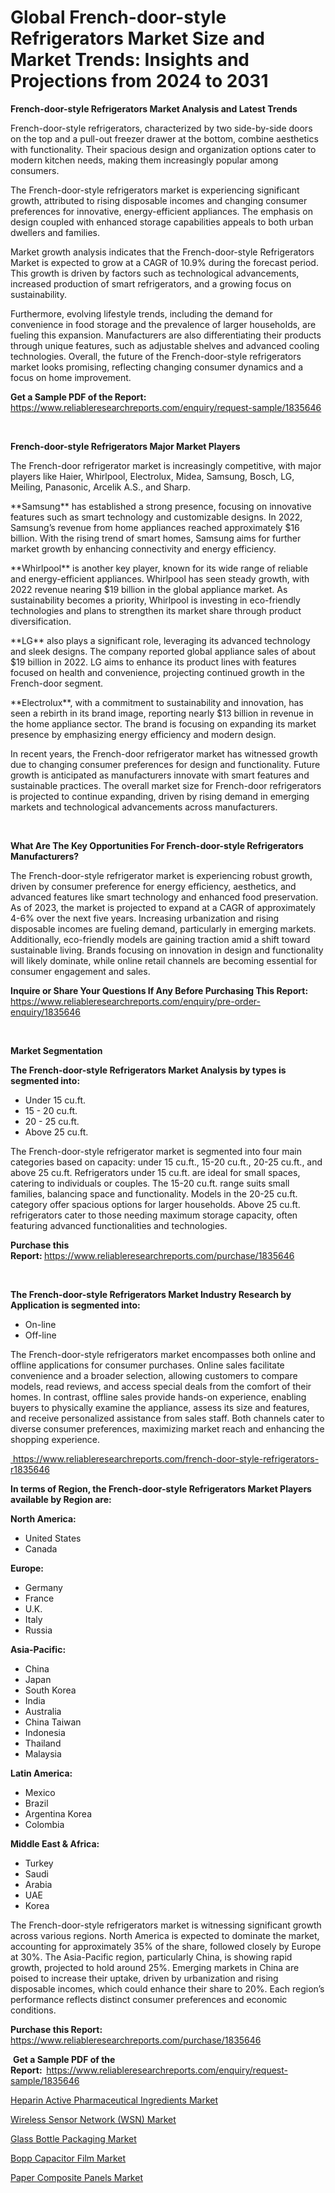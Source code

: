 <p><h1>Global French-door-style Refrigerators Market Size and Market Trends: Insights and Projections from 2024 to 2031</h1></p><p><strong>French-door-style Refrigerators Market Analysis and Latest Trends</strong></p>
<p><p>French-door-style refrigerators, characterized by two side-by-side doors on the top and a pull-out freezer drawer at the bottom, combine aesthetics with functionality. Their spacious design and organization options cater to modern kitchen needs, making them increasingly popular among consumers.</p><p>The French-door-style refrigerators market is experiencing significant growth, attributed to rising disposable incomes and changing consumer preferences for innovative, energy-efficient appliances. The emphasis on design coupled with enhanced storage capabilities appeals to both urban dwellers and families.</p><p>Market growth analysis indicates that the French-door-style Refrigerators Market is expected to grow at a CAGR of 10.9% during the forecast period. This growth is driven by factors such as technological advancements, increased production of smart refrigerators, and a growing focus on sustainability.</p><p>Furthermore, evolving lifestyle trends, including the demand for convenience in food storage and the prevalence of larger households, are fueling this expansion. Manufacturers are also differentiating their products through unique features, such as adjustable shelves and advanced cooling technologies. Overall, the future of the French-door-style refrigerators market looks promising, reflecting changing consumer dynamics and a focus on home improvement.</p></p>
<p><strong>Get a Sample PDF of the Report:&nbsp;</strong> <a href="https://www.reliableresearchreports.com/enquiry/request-sample/1835646?utm_campaign=16&utm_medium=2&utm_source=Github&utm_content=ia&utm_term=16102024&utm_id=french-door-style-refrigerators">https://www.reliableresearchreports.com/enquiry/request-sample/1835646</a></p>
<p>&nbsp;</p>
<p><strong>French-door-style Refrigerators Major Market Players</strong></p>
<p><p>The French-door refrigerator market is increasingly competitive, with major players like Haier, Whirlpool, Electrolux, Midea, Samsung, Bosch, LG, Meiling, Panasonic, Arcelik A.S., and Sharp.</p><p>**Samsung** has established a strong presence, focusing on innovative features such as smart technology and customizable designs. In 2022, Samsung’s revenue from home appliances reached approximately $16 billion. With the rising trend of smart homes, Samsung aims for further market growth by enhancing connectivity and energy efficiency.</p><p>**Whirlpool** is another key player, known for its wide range of reliable and energy-efficient appliances. Whirlpool has seen steady growth, with 2022 revenue nearing $19 billion in the global appliance market. As sustainability becomes a priority, Whirlpool is investing in eco-friendly technologies and plans to strengthen its market share through product diversification.</p><p>**LG** also plays a significant role, leveraging its advanced technology and sleek designs. The company reported global appliance sales of about $19 billion in 2022. LG aims to enhance its product lines with features focused on health and convenience, projecting continued growth in the French-door segment.</p><p>**Electrolux**, with a commitment to sustainability and innovation, has seen a rebirth in its brand image, reporting nearly $13 billion in revenue in the home appliance sector. The brand is focusing on expanding its market presence by emphasizing energy efficiency and modern design.</p><p>In recent years, the French-door refrigerator market has witnessed growth due to changing consumer preferences for design and functionality. Future growth is anticipated as manufacturers innovate with smart features and sustainable practices. The overall market size for French-door refrigerators is projected to continue expanding, driven by rising demand in emerging markets and technological advancements across manufacturers.</p></p>
<p>&nbsp;</p>
<p><strong>What Are The Key Opportunities For French-door-style Refrigerators Manufacturers?</strong></p>
<p><p>The French-door-style refrigerator market is experiencing robust growth, driven by consumer preference for energy efficiency, aesthetics, and advanced features like smart technology and enhanced food preservation. As of 2023, the market is projected to expand at a CAGR of approximately 4-6% over the next five years. Increasing urbanization and rising disposable incomes are fueling demand, particularly in emerging markets. Additionally, eco-friendly models are gaining traction amid a shift toward sustainable living. Brands focusing on innovation in design and functionality will likely dominate, while online retail channels are becoming essential for consumer engagement and sales.</p></p>
<p><strong>Inquire or Share Your Questions If Any Before Purchasing This Report:</strong> <a href="https://www.reliableresearchreports.com/enquiry/pre-order-enquiry/1835646?utm_campaign=16&utm_medium=2&utm_source=Github&utm_content=ia&utm_term=16102024&utm_id=french-door-style-refrigerators">https://www.reliableresearchreports.com/enquiry/pre-order-enquiry/1835646</a></p>
<p>&nbsp;</p>
<p><strong>Market Segmentation</strong></p>
<p><strong>The French-door-style Refrigerators Market Analysis by types is segmented into:</strong></p>
<p><ul><li>Under 15 cu.ft.</li><li>15 - 20 cu.ft.</li><li>20 - 25 cu.ft.</li><li>Above 25 cu.ft.</li></ul></p>
<p><p>The French-door-style refrigerator market is segmented into four main categories based on capacity: under 15 cu.ft., 15-20 cu.ft., 20-25 cu.ft., and above 25 cu.ft. Refrigerators under 15 cu.ft. are ideal for small spaces, catering to individuals or couples. The 15-20 cu.ft. range suits small families, balancing space and functionality. Models in the 20-25 cu.ft. category offer spacious options for larger households. Above 25 cu.ft. refrigerators cater to those needing maximum storage capacity, often featuring advanced functionalities and technologies.</p></p>
<p><strong>Purchase this Report:&nbsp;</strong><a href="https://www.reliableresearchreports.com/purchase/1835646?utm_campaign=16&utm_medium=2&utm_source=Github&utm_content=ia&utm_term=16102024&utm_id=french-door-style-refrigerators">https://www.reliableresearchreports.com/purchase/1835646</a></p>
<p>&nbsp;</p>
<p><strong>The French-door-style Refrigerators Market Industry Research by Application is segmented into:</strong></p>
<p><ul><li>On-line</li><li>Off-line</li></ul></p>
<p><p>The French-door-style refrigerators market encompasses both online and offline applications for consumer purchases. Online sales facilitate convenience and a broader selection, allowing customers to compare models, read reviews, and access special deals from the comfort of their homes. In contrast, offline sales provide hands-on experience, enabling buyers to physically examine the appliance, assess its size and features, and receive personalized assistance from sales staff. Both channels cater to diverse consumer preferences, maximizing market reach and enhancing the shopping experience.</p></p>
<p><a href="https://www.reliableresearchreports.com/french-door-style-refrigerators-r1835646?utm_campaign=16&utm_medium=2&utm_source=Github&utm_content=ia&utm_term=16102024&utm_id=french-door-style-refrigerators">&nbsp;https://www.reliableresearchreports.com/french-door-style-refrigerators-r1835646</a></p>
<p><strong>In terms of Region, the French-door-style Refrigerators Market Players available by Region are:</strong></p>
<p>
    <p> <strong> North America: </strong>
        <ul>
            <li>United States</li>
            <li>Canada</li>
        </ul>
        </p> 
    <p> <strong> Europe: </strong>
        <ul>
            <li>Germany</li>
            <li>France</li>
            <li>U.K.</li>
            <li>Italy</li>
            <li>Russia</li>
        </ul>
        </p> 
    <p> <strong> Asia-Pacific: </strong>
        <ul>
            <li>China</li>
            <li>Japan</li>
            <li>South Korea</li>
            <li>India</li>
            <li>Australia</li>
            <li>China Taiwan</li>
            <li>Indonesia</li>
            <li>Thailand</li>
            <li>Malaysia</li>
        </ul>
        </p> 
    <p> <strong> Latin America: </strong>
        <ul>
            <li>Mexico</li>
            <li>Brazil</li>
            <li>Argentina Korea</li>
            <li>Colombia</li>
        </ul>
        </p> 
    <p> <strong> Middle East & Africa: </strong>
        <ul>
            <li>Turkey</li>
            <li>Saudi</li>
            <li>Arabia</li>
            <li>UAE</li>
            <li>Korea</li>
        </ul>
    </p>
    </p>
<p><p>The French-door-style refrigerators market is witnessing significant growth across various regions. North America is expected to dominate the market, accounting for approximately 35% of the share, followed closely by Europe at 30%. The Asia-Pacific region, particularly China, is showing rapid growth, projected to hold around 25%. Emerging markets in China are poised to increase their uptake, driven by urbanization and rising disposable incomes, which could enhance their share to 20%. Each region’s performance reflects distinct consumer preferences and economic conditions.</p></p>
<p><strong>Purchase this Report: </strong><a href="https://www.reliableresearchreports.com/purchase/1835646?utm_campaign=16&utm_medium=2&utm_source=Github&utm_content=ia&utm_term=16102024&utm_id=french-door-style-refrigerators">https://www.reliableresearchreports.com/purchase/1835646</a></p>
<p>&nbsp;<strong>Get a Sample PDF of the Report:&nbsp;&nbsp;</strong><a href="https://www.reliableresearchreports.com/enquiry/request-sample/1835646?utm_campaign=16&utm_medium=2&utm_source=Github&utm_content=ia&utm_term=16102024&utm_id=french-door-style-refrigerators">https://www.reliableresearchreports.com/enquiry/request-sample/1835646</a></p>
<p><strong></strong></p>
<p><p><a href="https://github.com/cecilahoi7/Market-Research-Report-List-1/blob/main/heparin-active-pharmaceutical-ingredients-market.md?utm_campaign=16&utm_medium=2&utm_source=Github&utm_content=ia&utm_term=16102024&utm_id=french-door-style-refrigerators">Heparin Active Pharmaceutical Ingredients Market</a></p><p><a href="https://github.com/sakalstgliemsk/Market-Research-Report-List-1/blob/main/wireless-sensor-network-wsn-market.md?utm_campaign=16&utm_medium=2&utm_source=Github&utm_content=ia&utm_term=16102024&utm_id=french-door-style-refrigerators">Wireless Sensor Network (WSN) Market</a></p><p><a href="https://www.linkedin.com/pulse/glass-bottle-packaging-market-segmentation-applications-s4unc?utm_campaign=16&utm_medium=2&utm_source=Github&utm_content=ia&utm_term=16102024&utm_id=french-door-style-refrigerators">Glass Bottle Packaging Market</a></p><p><a href="https://www.linkedin.com/pulse/bopp-capacitor-film-market-matrix-applications-types-cagr-growth-eg1nc?utm_campaign=16&utm_medium=2&utm_source=Github&utm_content=ia&utm_term=16102024&utm_id=french-door-style-refrigerators">Bopp Capacitor Film Market</a></p><p><a href="https://www.linkedin.com/pulse/paper-composite-panels-value-chain-analysis-from-raw-dijic?utm_campaign=16&utm_medium=2&utm_source=Github&utm_content=ia&utm_term=16102024&utm_id=french-door-style-refrigerators">Paper Composite Panels Market</a></p></p>